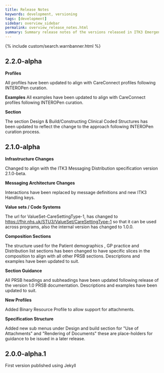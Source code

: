 ```yaml
---
title: Release Notes
keywords: development, versioning
tags: [development]
sidebar: overview_sidebar
permalink: overview_release_notes.html
summary: Summary release notes of the versions released in ITK3 Emergency Care eDischarge Implementation Guide
---
```


{% include custom/search.warnbanner.html %}

## 2.2.0-alpha ##

**Profiles**

All profiles have been updated to align with CareConnect profiles following INTEROPen curation.

**Examples**
All examples have been updated to align with CareConnect profiles following INTEROPen curation.

**Section**

The section Design & Build/Constructing Clinical Coded Structures has been updated to reflect the change to the approach following 
INTEROPen curation process.

## 2.1.0-alpha ##

**Infrastructure Changes**

Changed to align with the ITK3 Messaging Distribution specification version 2.1.0-beta.  

**Messaging Architecture Changes**

Interactions have been replaced by message definitions and new ITK3 Handling keys.

**Value sets / Code Systems**

The url for ValueSet-CareSettingType-1, has changed to <https://fhir.nhs.uk/STU3/ValueSet/CareSettingType-1> so that it can be used across programs, also the internal version has changed to 1.0.0.

**Composition Sections**

The structure used for the Patient demographics , GP practice and Distribution list sections has been changed to have specific slices in the composition to align with all other PRSB sections. Descriptions and examples have been updated to suit.

**Section Guidance**

All PRSB headings and subheadings have been updated following release of the version 1.0 PRSB documentation. Descriptions and examples have been updated to suit. 

**New Profiles**

Added Binary Resource Profile to allow support for attachments.

**Specification Structure**

Added new sub menus under Design and build section for "Use of Attachments" and "Rendering of Documents" these are place-holders for guidance to be issued in a later release.

  
## 2.0.0-alpha.1 ##
First version published using Jekyll

